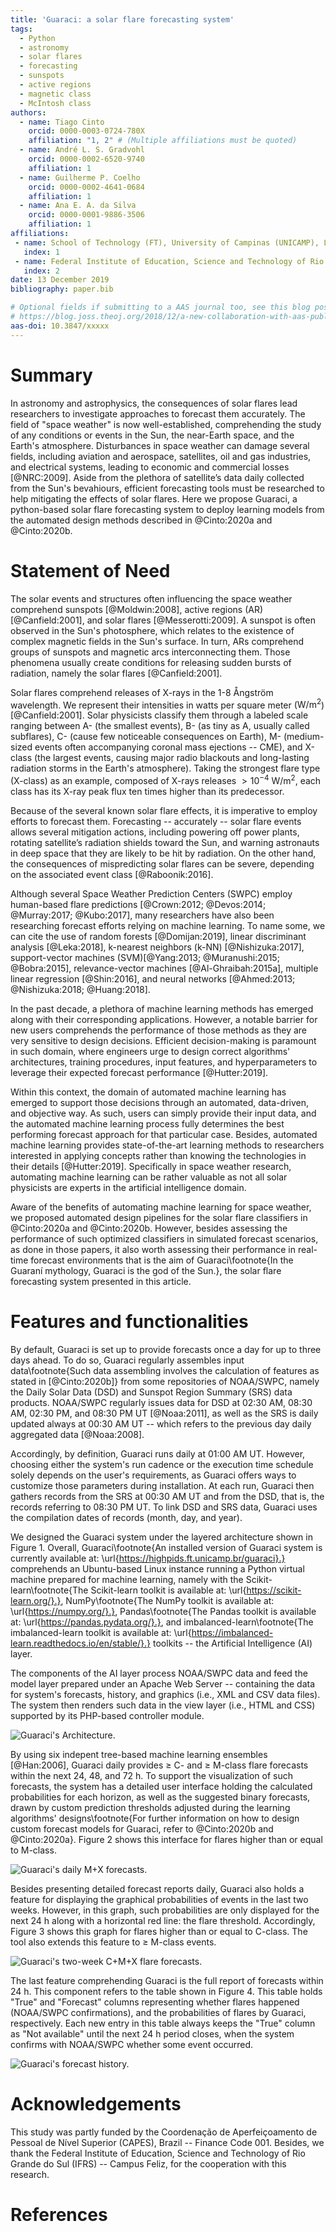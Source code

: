 ```yaml
---
title: 'Guaraci: a solar flare forecasting system'
tags:
  - Python
  - astronomy
  - solar flares 
  - forecasting
  - sunspots
  - active regions
  - magnetic class
  - McIntosh class
authors:
  - name: Tiago Cinto
    orcid: 0000-0003-0724-780X
    affiliation: "1, 2" # (Multiple affiliations must be quoted)
  - name: André L. S. Gradvohl
    orcid: 0000-0002-6520-9740
    affiliation: 1
  - name: Guilherme P. Coelho
    orcid: 0000-0002-4641-0684
    affiliation: 1
  - name: Ana E. A. da Silva
    orcid: 0000-0001-9886-3506
    affiliation: 1
affiliations:
 - name: School of Technology (FT), University of Campinas (UNICAMP), Limeira, SP, Brazil
   index: 1
 - name: Federal Institute of Education, Science and Technology of Rio Grande do Sul (IFRS), Campus Feliz, RS, Brazil
   index: 2
date: 13 December 2019
bibliography: paper.bib

# Optional fields if submitting to a AAS journal too, see this blog post:
# https://blog.joss.theoj.org/2018/12/a-new-collaboration-with-aas-publishing
aas-doi: 10.3847/xxxxx
---
```


# Summary
In astronomy and astrophysics, the consequences of solar flares lead researchers to investigate approaches to forecast them accurately. The field of "space weather" is now well-established, comprehending the study of any conditions or events in the Sun, the near-Earth space, and the Earth's atmosphere. Disturbances in space weather can damage several fields, including aviation and aerospace, satellites, oil and gas industries, and electrical systems, leading to economic and commercial losses [@NRC:2009]. Aside from the plethora of satellite’s data daily collected from the Sun's bevahiours, efficient forecasting tools must be researched to help mitigating the effects of solar flares. Here we propose Guaraci, a python-based solar flare forecasting system to deploy learning models from the automated design methods described in @Cinto:2020a and @Cinto:2020b.

# Statement of Need

The solar events and structures often influencing the space weather comprehend sunspots [@Moldwin:2008], active regions (AR) [@Canfield:2001], and solar flares [@Messerotti:2009]. A sunspot is often observed in the Sun's photosphere, which relates to the existence of complex magnetic fields in the Sun's surface. In turn, ARs comprehend groups of sunspots and magnetic arcs interconnecting them. Those phenomena usually create conditions for releasing sudden bursts of radiation, namely the solar flares [@Canfield:2001]. 

Solar flares comprehend releases of X-rays in the 1-8 Ångström wavelength. We represent their intensities in watts per square meter ($\mathrm{W/m}^{2}$) [@Canfield:2001]. Solar physicists classify them through a labeled scale ranging between A- (the smallest events), B- (as tiny as A, usually called subflares), C- (cause few noticeable consequences on Earth), M- (medium-sized events often accompanying coronal mass ejections -- CME), and X-class (the largest events, causing major radio blackouts and long-lasting radiation storms in the Earth's atmosphere). Taking the strongest flare type (X-class) as an example, composed of X-rays releases $>10^{-4}\:\mathrm{W/m}^{2}$, each class has its X-ray peak flux ten times higher than its predecessor.

Because of the several known solar flare effects, it is imperative to employ efforts to forecast them. Forecasting -- accurately -- solar flare events allows several mitigation actions, including powering off power plants, rotating  satellite’s radiation shields toward the Sun, and warning astronauts in deep space that they are likely to be hit by radiation. On the other hand, the consequences of mispredicting solar flares can be severe, depending on the associated event class [@Raboonik:2016]. 

Although several Space Weather Prediction Centers (SWPC) employ human-based flare predictions [@Crown:2012; @Devos:2014; @Murray:2017; @Kubo:2017], many researchers have also been researching forecast efforts relying on machine learning. To name some, we can cite the use of random forests [@Domijan:2019], linear discriminant analysis [@Leka:2018], k-nearest neighbors (k-NN) [@Nishizuka:2017], support-vector machines (SVM)[@Yang:2013; @Muranushi:2015; @Bobra:2015], relevance-vector machines [@Al-Ghraibah:2015a], multiple linear regression [@Shin:2016], and neural networks [@Ahmed:2013; @Nishizuka:2018; @Huang:2018]. 

In the past decade, a plethora of machine learning methods has emerged along with their corresponding applications. However, a notable barrier for new users comprehends the performance of those methods as they are very sensitive to design decisions. Efficient decision-making is paramount in such domain, where engineers urge to design correct algorithms' architectures, training procedures, input features, and hyperparameters to leverage their expected forecast performance [@Hutter:2019].

Within this context, the domain of automated machine learning has emerged to support those decisions through an automated, data-driven, and objective way. As such, users can simply provide their input data, and the automated machine learning process fully determines the best performing forecast approach for that particular case. Besides, automated machine learning provides state-of-the-art learning methods to researchers interested in applying concepts rather than knowing the technologies in their details [@Hutter:2019]. Specifically in space weather research, automating machine learning can be rather valuable as not all solar physicists are experts in the artificial intelligence domain.

Aware of the benefits of automating machine learning for space weather, we proposed automated design pipelines for the solar flare classifiers in @Cinto:2020a and @Cinto:2020b. However, besides assessing the performance of such optimized classifiers in simulated forecast scenarios, as done in those papers, it also worth assessing their performance in real-time forecast environments that is the aim of Guaraci\footnote{In the Guaraní mythology, Guaraci is the god of the Sun.}, the solar flare forecasting system presented in this article.


# Features and functionalities

By default, Guaraci is set up to provide forecasts once a day for up to three days ahead. To do so, Guaraci regularly assembles input data\footnote{Such data assembling involves the calculation of features as stated in [@Cinto:2020b]} from some repositories of NOAA/SWPC, namely the Daily Solar Data (DSD) and Sunspot Region Summary (SRS) data products. NOAA/SWPC regularly issues data for DSD at 02:30 AM, 08:30 AM, 02:30 PM, and 08:30 PM UT [@Noaa:2011], as well as the SRS is daily updated always at 00:30 AM UT -- which refers to the previous day daily aggregated data [@Noaa:2008]. 

Accordingly, by definition, Guaraci runs daily at 01:00 AM UT. However, choosing either the system's run cadence or the execution time schedule solely depends on the user's requirements, as Guaraci offers ways to customize those parameters during installation. At each run, Guaraci then gathers records from the SRS at 00:30 AM UT and from the DSD, that is, the records referring to 08:30 PM UT. To link DSD and SRS data, Guaraci uses the compilation dates of records (month, day, and year).

We designed the Guaraci system under the layered architecture shown in Figure 1. Overall, Guaraci\footnote{An installed version of Guaraci system is currently available at: \url{https://highpids.ft.unicamp.br/guaraci}.} comprehends an Ubuntu-based Linux instance running a Python virtual machine prepared for machine learning, namely with the Scikit-learn\footnote{The Scikit-learn toolkit is available at: \url{https://scikit-learn.org/}.}, NumPy\footnote{The NumPy toolkit is available at: \url{https://numpy.org/}.}, Pandas\footnote{The Pandas toolkit is available at: \url{https://pandas.pydata.org/}.}, and imbalanced-learn\footnote{The imbalanced-learn toolkit is available at: \url{https://imbalanced-learn.readthedocs.io/en/stable/}.} toolkits -- the Artificial Intelligence (AI) layer. 

The components of the AI layer process NOAA/SWPC data and feed the model layer prepared under an Apache Web Server -- containing the data for system's forecasts, history, and graphics (i.e., XML and CSV data files). The system then renders such data in the view layer (i.e., HTML and CSS) supported by its PHP-based controller module.

![Guaraci's Architecture.](imgs/guaraci-architecture.png)

By using six indepent tree-based machine learning ensembles [@Han:2006], Guaraci daily provides $\geq$ C- and $\geq$ M-class flare forecasts within the next 24, 48, and 72 h. To support the visualization of such forecasts, the system has a detailed user interface holding the calculated probabilities for each horizon, as well as the suggested binary forecasts, drawn by custom prediction thresholds adjusted during the learning algorithms' designs\footnote{For further information on how to design custom forecast models for Guaraci, refer to @Cinto:2020b and @Cinto:2020a}. Figure 2 shows this interface for flares higher than or equal to M-class.

![Guaraci's daily M+X forecasts.](imgs/guaraci-daily-mx-forecasts.png)

Besides presenting detailed forecast reports daily, Guaraci also holds a feature for displaying the graphical probabilities of events in the last two weeks. However, in this graph, such probabilities are only displayed for the next 24 h along with a horizontal red line: the flare threshold. Accordingly, Figure 3 shows this graph for flares higher than or equal to C-class. The tool also extends this feature to $\geq$ M-class events.

![Guaraci's two-week C+M+X flare forecasts.](imgs/guaraci-two-week-mx-forecasts.png)

The last feature comprehending Guaraci is the full report of forecasts within 24 h. This component refers to the table shown in Figure 4. This table holds "True" and "Forecast" columns representing whether flares happened (NOAA/SWPC confirmations), and the probabilities of flares by Guaraci, respectively. Each new entry in this table always keeps the "True" column as "Not available" until the next 24 h period closes, when the system confirms with NOAA/SWPC whether some event occurred.

![Guaraci's forecast history.](imgs/guaraci-forecast-history.png)


# Acknowledgements

This study was partly funded by the Coordenação de Aperfeiçoamento de Pessoal de Nível Superior (CAPES), Brazil -- Finance Code 001. Besides, we thank the Federal Institute of Education, Science and Technology of Rio Grande do Sul (IFRS) -- Campus Feliz, for the cooperation with this research.

# References
